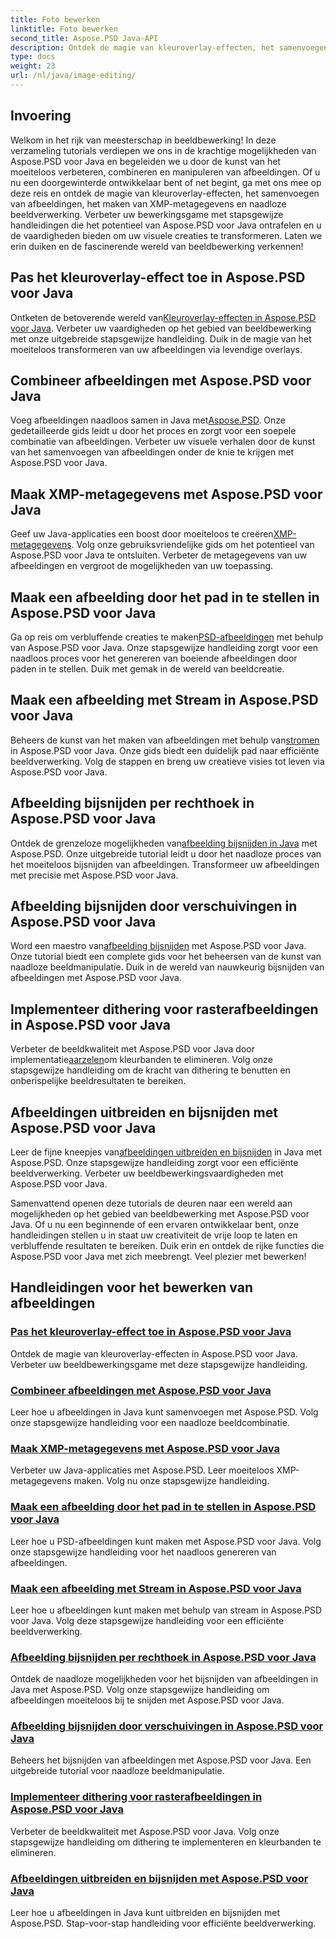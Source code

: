 ```yaml
---
title: Foto bewerken
linktitle: Foto bewerken
second_title: Aspose.PSD Java-API
description: Ontdek de magie van kleuroverlay-effecten, het samenvoegen van afbeeldingen en naadloze beeldverwerking met Aspose.PSD. Verbeter uw beeldbewerkingsgame met onze handleidingen.
type: docs
weight: 23
url: /nl/java/image-editing/
---
```

## Invoering 

Welkom in het rijk van meesterschap in beeldbewerking! In deze verzameling tutorials verdiepen we ons in de krachtige mogelijkheden van Aspose.PSD voor Java en begeleiden we u door de kunst van het moeiteloos verbeteren, combineren en manipuleren van afbeeldingen. Of u nu een doorgewinterde ontwikkelaar bent of net begint, ga met ons mee op deze reis en ontdek de magie van kleuroverlay-effecten, het samenvoegen van afbeeldingen, het maken van XMP-metagegevens en naadloze beeldverwerking. Verbeter uw bewerkingsgame met stapsgewijze handleidingen die het potentieel van Aspose.PSD voor Java ontrafelen en u de vaardigheden bieden om uw visuele creaties te transformeren. Laten we erin duiken en de fascinerende wereld van beeldbewerking verkennen!

## Pas het kleuroverlay-effect toe in Aspose.PSD voor Java

 Ontketen de betoverende wereld van[Kleuroverlay-effecten in Aspose.PSD voor Java](./color-overlay-effect/). Verbeter uw vaardigheden op het gebied van beeldbewerking met onze uitgebreide stapsgewijze handleiding. Duik in de magie van het moeiteloos transformeren van uw afbeeldingen via levendige overlays.

## Combineer afbeeldingen met Aspose.PSD voor Java

 Voeg afbeeldingen naadloos samen in Java met[Aspose.PSD](./combine-images/). Onze gedetailleerde gids leidt u door het proces en zorgt voor een soepele combinatie van afbeeldingen. Verbeter uw visuele verhalen door de kunst van het samenvoegen van afbeeldingen onder de knie te krijgen met Aspose.PSD voor Java.

## Maak XMP-metagegevens met Aspose.PSD voor Java

 Geef uw Java-applicaties een boost door moeiteloos te creëren[XMP-metagegevens](./create-xmp-metadata/). Volg onze gebruiksvriendelijke gids om het potentieel van Aspose.PSD voor Java te ontsluiten. Verbeter de metagegevens van uw afbeeldingen en vergroot de mogelijkheden van uw toepassing.

## Maak een afbeelding door het pad in te stellen in Aspose.PSD voor Java

 Ga op reis om verbluffende creaties te maken[PSD-afbeeldingen](./create-image-by-setting-path/) met behulp van Aspose.PSD voor Java. Onze stapsgewijze handleiding zorgt voor een naadloos proces voor het genereren van boeiende afbeeldingen door paden in te stellen. Duik met gemak in de wereld van beeldcreatie.

## Maak een afbeelding met Stream in Aspose.PSD voor Java

 Beheers de kunst van het maken van afbeeldingen met behulp van[stromen](./create-image-using-stream/) in Aspose.PSD voor Java. Onze gids biedt een duidelijk pad naar efficiënte beeldverwerking. Volg de stappen en breng uw creatieve visies tot leven via Aspose.PSD voor Java.

## Afbeelding bijsnijden per rechthoek in Aspose.PSD voor Java

 Ontdek de grenzeloze mogelijkheden van[afbeelding bijsnijden in Java](./crop-image-by-rectangle/) met Aspose.PSD. Onze uitgebreide tutorial leidt u door het naadloze proces van het moeiteloos bijsnijden van afbeeldingen. Transformeer uw afbeeldingen met precisie met Aspose.PSD voor Java.

## Afbeelding bijsnijden door verschuivingen in Aspose.PSD voor Java

 Word een maestro van[afbeelding bijsnijden](./crop-image-by-shifts/) met Aspose.PSD voor Java. Onze tutorial biedt een complete gids voor het beheersen van de kunst van naadloze beeldmanipulatie. Duik in de wereld van nauwkeurig bijsnijden van afbeeldingen met Aspose.PSD voor Java.

## Implementeer dithering voor rasterafbeeldingen in Aspose.PSD voor Java

 Verbeter de beeldkwaliteit met Aspose.PSD voor Java door implementatie[aarzelen](./implement-dithering/)om kleurbanden te elimineren. Volg onze stapsgewijze handleiding om de kracht van dithering te benutten en onberispelijke beeldresultaten te bereiken.

## Afbeeldingen uitbreiden en bijsnijden met Aspose.PSD voor Java

 Leer de fijne kneepjes van[afbeeldingen uitbreiden en bijsnijden](./expand-and-crop-images/) in Java met Aspose.PSD. Onze stapsgewijze handleiding zorgt voor een efficiënte beeldverwerking. Verbeter uw beeldbewerkingsvaardigheden met Aspose.PSD voor Java.

Samenvattend openen deze tutorials de deuren naar een wereld aan mogelijkheden op het gebied van beeldbewerking met Aspose.PSD voor Java. Of u nu een beginnende of een ervaren ontwikkelaar bent, onze handleidingen stellen u in staat uw creativiteit de vrije loop te laten en verbluffende resultaten te bereiken. Duik erin en ontdek de rijke functies die Aspose.PSD voor Java met zich meebrengt. Veel plezier met bewerken!
## Handleidingen voor het bewerken van afbeeldingen
### [Pas het kleuroverlay-effect toe in Aspose.PSD voor Java](./color-overlay-effect/)
Ontdek de magie van kleuroverlay-effecten in Aspose.PSD voor Java. Verbeter uw beeldbewerkingsgame met deze stapsgewijze handleiding.
### [Combineer afbeeldingen met Aspose.PSD voor Java](./combine-images/)
Leer hoe u afbeeldingen in Java kunt samenvoegen met Aspose.PSD. Volg onze stapsgewijze handleiding voor een naadloze beeldcombinatie.
### [Maak XMP-metagegevens met Aspose.PSD voor Java](./create-xmp-metadata/)
Verbeter uw Java-applicaties met Aspose.PSD. Leer moeiteloos XMP-metagegevens maken. Volg nu onze stapsgewijze handleiding.
### [Maak een afbeelding door het pad in te stellen in Aspose.PSD voor Java](./create-image-by-setting-path/)
Leer hoe u PSD-afbeeldingen kunt maken met Aspose.PSD voor Java. Volg onze stapsgewijze handleiding voor het naadloos genereren van afbeeldingen.
### [Maak een afbeelding met Stream in Aspose.PSD voor Java](./create-image-using-stream/)
Leer hoe u afbeeldingen kunt maken met behulp van stream in Aspose.PSD voor Java. Volg deze stapsgewijze handleiding voor een efficiënte beeldverwerking.
### [Afbeelding bijsnijden per rechthoek in Aspose.PSD voor Java](./crop-image-by-rectangle/)
Ontdek de naadloze mogelijkheden voor het bijsnijden van afbeeldingen in Java met Aspose.PSD. Volg onze stapsgewijze handleiding om afbeeldingen moeiteloos bij te snijden met Aspose.PSD voor Java.
### [Afbeelding bijsnijden door verschuivingen in Aspose.PSD voor Java](./crop-image-by-shifts/)
Beheers het bijsnijden van afbeeldingen met Aspose.PSD voor Java. Een uitgebreide tutorial voor naadloze beeldmanipulatie.
### [Implementeer dithering voor rasterafbeeldingen in Aspose.PSD voor Java](./implement-dithering/)
Verbeter de beeldkwaliteit met Aspose.PSD voor Java. Volg onze stapsgewijze handleiding om dithering te implementeren en kleurbanden te elimineren.
### [Afbeeldingen uitbreiden en bijsnijden met Aspose.PSD voor Java](./expand-and-crop-images/)
Leer hoe u afbeeldingen in Java kunt uitbreiden en bijsnijden met Aspose.PSD. Stap-voor-stap handleiding voor efficiënte beeldverwerking.
